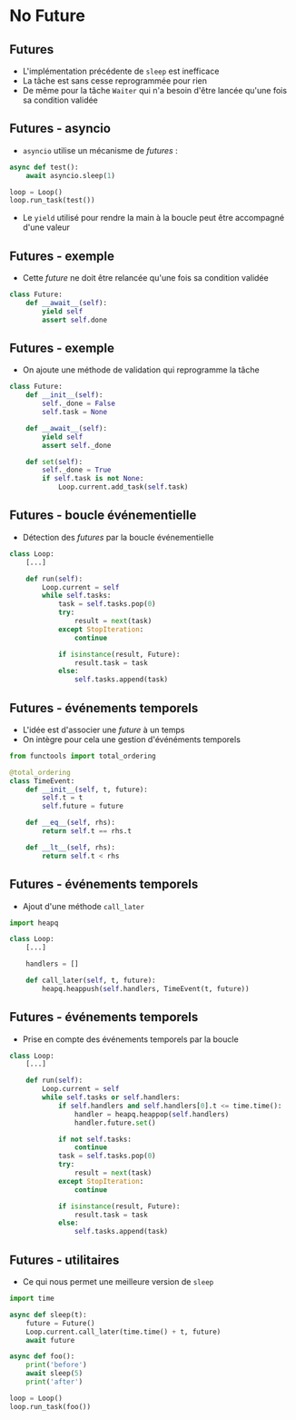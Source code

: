 # No Future


## Futures

* L'implémentation précédente de `sleep` est inefficace
* La tâche est sans cesse reprogrammée pour rien
* De même pour la tâche `Waiter` qui n'a besoin d'être lancée qu'une fois sa condition validée


## Futures - asyncio

* `asyncio` utilise un mécanisme de _futures_ :

```python
async def test():
    await asyncio.sleep(1)

loop = Loop()
loop.run_task(test())
```

* Le `yield` utilisé pour rendre la main à la boucle peut être accompagné d'une valeur


## Futures - exemple

* Cette _future_ ne doit être relancée qu'une fois sa condition validée

```python
class Future:
    def __await__(self):
        yield self
        assert self.done
```


## Futures - exemple

* On ajoute une méthode de validation qui reprogramme la tâche

```python
class Future:
    def __init__(self):
        self._done = False
        self.task = None

    def __await__(self):
        yield self
        assert self._done

    def set(self):
        self._done = True
        if self.task is not None:
            Loop.current.add_task(self.task)
```


## Futures - boucle événementielle

* Détection des _futures_ par la boucle événementielle

```python
class Loop:
    [...]

    def run(self):
        Loop.current = self
        while self.tasks:
            task = self.tasks.pop(0)
            try:
                result = next(task)
            except StopIteration:
                continue

            if isinstance(result, Future):
                result.task = task
            else:
                self.tasks.append(task)
```


## Futures - événements temporels

* L'idée est d'associer une _future_ à un temps
* On intègre pour cela une gestion d'événéments temporels

```python
from functools import total_ordering

@total_ordering
class TimeEvent:
    def __init__(self, t, future):
        self.t = t
        self.future = future

    def __eq__(self, rhs):
        return self.t == rhs.t

    def __lt__(self, rhs):
        return self.t < rhs
```


## Futures - événements temporels

* Ajout d'une méthode `call_later`

```python
import heapq

class Loop:
    [...]

    handlers = []

    def call_later(self, t, future):
        heapq.heappush(self.handlers, TimeEvent(t, future))
```


## Futures - événements temporels

* Prise en compte des événements temporels par la boucle

```python
class Loop:
    [...]

    def run(self):
        Loop.current = self
        while self.tasks or self.handlers:
            if self.handlers and self.handlers[0].t <= time.time():
                handler = heapq.heappop(self.handlers)
                handler.future.set()

            if not self.tasks:
                continue
            task = self.tasks.pop(0)
            try:
                result = next(task)
            except StopIteration:
                continue

            if isinstance(result, Future):
                result.task = task
            else:
                self.tasks.append(task)
```


## Futures - utilitaires

* Ce qui nous permet une meilleure version de `sleep`

```python
import time

async def sleep(t):
    future = Future()
    Loop.current.call_later(time.time() + t, future)
    await future
```

```python
async def foo():
    print('before')
    await sleep(5)
    print('after')
```

```python
loop = Loop()
loop.run_task(foo())
```
